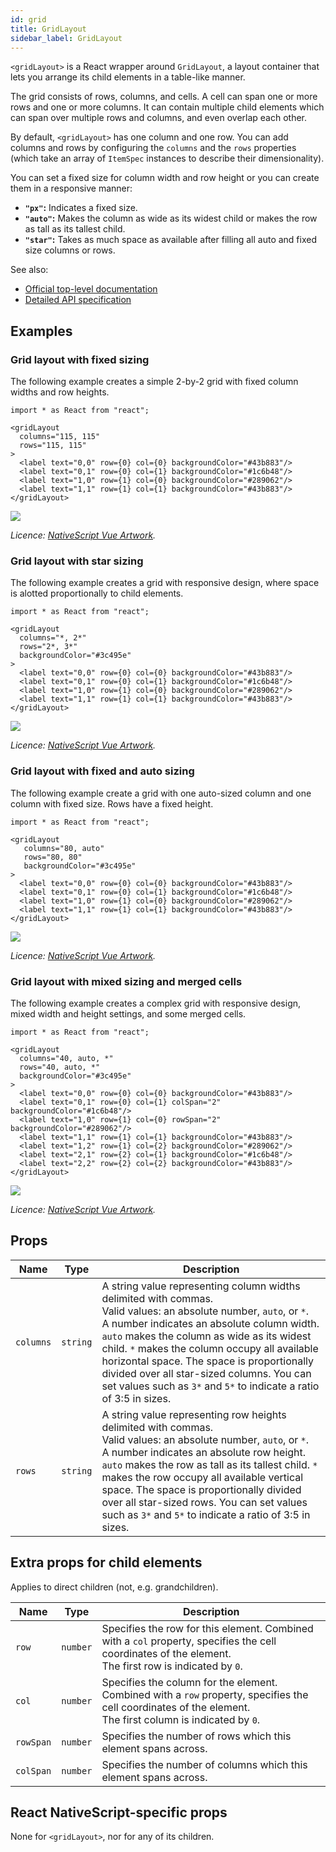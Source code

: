 ```yaml
---
id: grid
title: GridLayout
sidebar_label: GridLayout
---
```

<!-- contributors: [shirakaba, rigor789, ikoevska] -->

`<gridLayout>` is a React wrapper around `GridLayout`, a layout container that lets you arrange its child elements in a table-like manner.

The grid consists of rows, columns, and cells. A cell can span one or more rows and one or more columns. It can contain multiple child elements which can span over multiple rows and columns, and even overlap each other. 

By default, `<gridLayout>` has one column and one row. You can add columns and rows by configuring the `columns` and the `rows` properties (which take an array of `ItemSpec` instances to describe their dimensionality).

You can set a fixed size for column width and row height or you can create them in a responsive manner:

* **`"px"`:** Indicates a fixed size.
* **`"auto"`:** Makes the column as wide as its widest child or makes the row as tall as its tallest child.
* **`"star"`:** Takes as much space as available after filling all auto and fixed size columns or rows.


See also:

* [Official top-level documentation](https://docs.nativescript.org/ui/layouts/layout-containers#gridlayout)
* [Detailed API specification](https://docs.nativescript.org/api-reference/modules/_ui_layouts_grid_layout_)

## Examples

### Grid layout with fixed sizing

The following example creates a simple 2-by-2 grid with fixed column widths and row heights.

```tsx
import * as React from "react";

<gridLayout
  columns="115, 115"
  rows="115, 115"
>
  <label text="0,0" row={0} col={0} backgroundColor="#43b883"/>
  <label text="0,1" row={0} col={1} backgroundColor="#1c6b48"/>
  <label text="1,0" row={1} col={0} backgroundColor="#289062"/>
  <label text="1,1" row={1} col={1} backgroundColor="#43b883"/>
</gridLayout>
```
<img class="md:w-1/2 lg:w-1/3" src="https://art.nativescript-vue.org/layouts/grid_layout.svg" />

*Licence: [NativeScript Vue Artwork](/docs/licences/licences#Nativescript_Vue_Artwork).*

### Grid layout with star sizing

The following example creates a grid with responsive design, where space is alotted proportionally to child elements.

```tsx
import * as React from "react";

<gridLayout
  columns="*, 2*"
  rows="2*, 3*"
  backgroundColor="#3c495e"
>
  <label text="0,0" row={0} col={0} backgroundColor="#43b883"/>
  <label text="0,1" row={0} col={1} backgroundColor="#1c6b48"/>
  <label text="1,0" row={1} col={0} backgroundColor="#289062"/>
  <label text="1,1" row={1} col={1} backgroundColor="#43b883"/>
</gridLayout>
```
<img class="md:w-1/2 lg:w-1/3" src="https://art.nativescript-vue.org/layouts/grid_layout_star_sizing.svg" />

*Licence: [NativeScript Vue Artwork](/docs/licences/licences#Nativescript_Vue_Artwork).*

### Grid layout with fixed and auto sizing

The following example create a grid with one auto-sized column and one column with fixed size. Rows have a fixed height.

```tsx
import * as React from "react";

<gridLayout
   columns="80, auto"
   rows="80, 80"
   backgroundColor="#3c495e"
>
  <label text="0,0" row={0} col={0} backgroundColor="#43b883"/>
  <label text="0,1" row={0} col={1} backgroundColor="#1c6b48"/>
  <label text="1,0" row={1} col={0} backgroundColor="#289062"/>
  <label text="1,1" row={1} col={1} backgroundColor="#43b883"/>
</gridLayout>
```
<img class="md:w-1/2 lg:w-1/3" src="https://art.nativescript-vue.org/layouts/grid_layout_fixed_auto.svg" />

*Licence: [NativeScript Vue Artwork](/docs/licences/licences#Nativescript_Vue_Artwork).*

### Grid layout with mixed sizing and merged cells

The following example creates a complex grid with responsive design, mixed width and height settings, and some merged cells.

```tsx
import * as React from "react";

<gridLayout
  columns="40, auto, *"
  rows="40, auto, *"
  backgroundColor="#3c495e"
>
  <label text="0,0" row={0} col={0} backgroundColor="#43b883"/>
  <label text="0,1" row={0} col={1} colSpan="2" backgroundColor="#1c6b48"/>
  <label text="1,0" row={1} col={0} rowSpan="2" backgroundColor="#289062"/>
  <label text="1,1" row={1} col={1} backgroundColor="#43b883"/>
  <label text="1,2" row={1} col={2} backgroundColor="#289062"/>
  <label text="2,1" row={2} col={1} backgroundColor="#1c6b48"/>
  <label text="2,2" row={2} col={2} backgroundColor="#43b883"/>
</gridLayout>
```
<img class="md:w-1/2 lg:w-1/3" src="https://art.nativescript-vue.org/layouts/grid_layout_complex.svg" />

*Licence: [NativeScript Vue Artwork](/docs/licences/licences#Nativescript_Vue_Artwork).*

## Props

| Name | Type | Description |
|------|------|-------------|
`columns` | `string` | A string value representing column widths delimited with commas.<br/>Valid values: an absolute number, `auto`, or `*`.<br/>A number indicates an absolute column width. `auto` makes the column as wide as its widest child. `*` makes the column occupy all available horizontal space. The space is proportionally divided over all star-sized columns. You can set values such as `3*` and `5*` to indicate a ratio of 3:5 in sizes.
`rows` | `string` | A string value representing row heights delimited with commas.<br/>Valid values: an absolute number, `auto`, or `*`.<br/>A number indicates an absolute row height. `auto` makes the row as tall as its tallest child. `*` makes the row occupy all available vertical space. The space is proportionally divided over all star-sized rows. You can set values such as `3*` and `5*` to indicate a ratio of 3:5 in sizes.

## Extra props for child elements

Applies to direct children (not, e.g. grandchildren).

| Name | Type | Description |
|------|------|-------------|
`row` | `number` | Specifies the row for this element. Combined with a `col` property, specifies the cell coordinates of the element.<br/>The first row is indicated by `0`.
`col` | `number` | Specifies the column for the element. Combined with a `row` property, specifies the cell coordinates of the element.<br/>The first column is indicated by `0`.
`rowSpan` | `number` | Specifies the number of rows which this element spans across.
`colSpan` | `number` | Specifies the number of columns which this element spans across.

## React NativeScript-specific props

None for `<gridLayout>`, nor for any of its children.